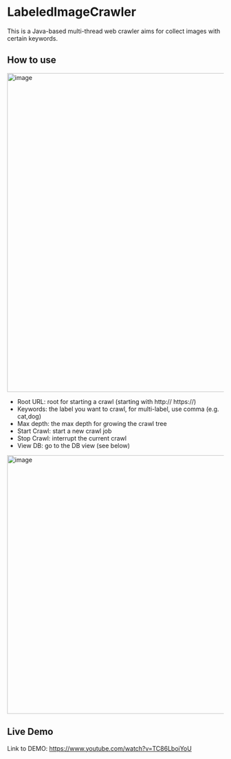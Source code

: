 # LabeledImageCrawler
This is a Java-based multi-thread web crawler aims for collect images with certain keywords.

## How to use
<img width="740" alt="image" src="https://github.com/EdenWuyifan/LabeledImageCrawler/assets/43869961/6320a4ed-c313-47dc-be7c-6690e383ebc1">


- Root URL: root for starting a crawl (starting with http:// https://)
- Keywords: the label you want to crawl, for multi-label, use comma (e.g. cat,dog)
- Max depth: the max depth for growing the crawl tree
- Start Crawl: start a new crawl job
- Stop Crawl: interrupt the current crawl
- View DB: go to the DB view (see below)
<img width="600" alt="image" src="https://github.com/EdenWuyifan/LabeledImageCrawler/assets/43869961/7763b872-832b-4689-ad7d-4e31c2474352">


## Live Demo
Link to DEMO: https://www.youtube.com/watch?v=TC86LboiYoU
